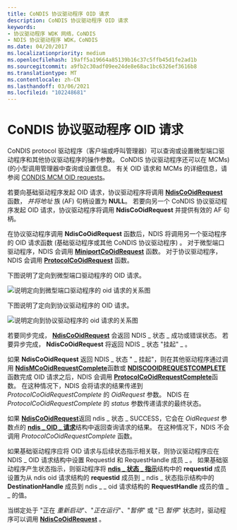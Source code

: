 ```yaml
---
title: CoNDIS 协议驱动程序 OID 请求
description: CoNDIS 协议驱动程序 OID 请求
keywords:
- 协议驱动程序 WDK 网络，CoNDIS
- NDIS 协议驱动程序 WDK，CoNDIS
ms.date: 04/20/2017
ms.localizationpriority: medium
ms.openlocfilehash: 19aff5a19664a85139b16c37c5ffb45d1fe2ad1b
ms.sourcegitcommit: a9fb2c30adf09ee24de8e68ac1bc6326ef3616b8
ms.translationtype: MT
ms.contentlocale: zh-CN
ms.lasthandoff: 03/06/2021
ms.locfileid: "102248681"
---
```

# <a name="condis-protocol-driver-oid-requests"></a>CoNDIS 协议驱动程序 OID 请求





CoNDIS protocol 驱动程序（客户端或呼叫管理器）可以查询或设置微型端口驱动程序和其他协议驱动程序的操作参数。 CoNDIS 协议驱动程序还可以在 MCMs)  (的小型调用管理器中查询或设置信息。 有关 OID 请求和 MCMs 的详细信息，请参阅 [CONDIS MCM OID requests](condis-mcm-oid-requests.md)。

若要向基础驱动程序发起 OID 请求，协议驱动程序将调用 [**NdisCoOidRequest**](/windows-hardware/drivers/ddi/ndis/nf-ndis-ndiscooidrequest) 函数， *并将地址* 族 (AF) 句柄设置为 **NULL**。 若要向另一个 CoNDIS 协议驱动程序发起 OID 请求，协议驱动程序将调用 **NdisCoOidRequest** 并提供有效的 AF 句柄。

在协议驱动程序调用 **NdisCoOidRequest** 函数后，NDIS 将调用另一个驱动程序的 OID 请求函数 (基础驱动程序或其他 CoNDIS 协议驱动程序) 。 对于微型端口驱动程序，NDIS 会调用 [**MiniportCoOidRequest**](/windows-hardware/drivers/ddi/ndis/nc-ndis-miniport_co_oid_request) 函数。 对于协议驱动程序，NDIS 会调用 [**ProtocolCoOidRequest**](/windows-hardware/drivers/ddi/ndis/nc-ndis-protocol_co_oid_request) 函数。

下图说明了定向到微型端口驱动程序的 OID 请求。

![说明定向到微型端口驱动程序的 oid 请求的关系图](images/protocolcorequest.png)

下图说明了定向到协议驱动程序的 OID 请求。

![说明定向到协议驱动程序的 oid 请求的关系图](images/clientcorequest.png)

若要同步完成， [**NdisCoOidRequest**](/windows-hardware/drivers/ddi/ndis/nf-ndis-ndiscooidrequest) 会返回 NDIS \_ 状态 \_ 成功或错误状态。 若要异步完成， **NdisCoOidRequest** 将返回 NDIS \_ 状态 "挂起" \_ 。

如果 **NdisCoOidRequest** 返回 NDIS \_ 状态 " \_ 挂起"，则在其他驱动程序通过调用 [**NdisMCoOidRequestComplete**](/windows-hardware/drivers/ddi/ndis/nf-ndis-ndismcooidrequestcomplete)函数或 [**NDISCOOIDREQUESTCOMPLETE**](/windows-hardware/drivers/ddi/ndis/nf-ndis-ndiscooidrequestcomplete)函数完成 OID 请求之后，NDIS 会调用 [**ProtocolCoOidRequestComplete**](/windows-hardware/drivers/ddi/ndis/nc-ndis-protocol_co_oid_request_complete)函数。 在这种情况下，NDIS 会将请求的结果传递到 *ProtocolCoOidRequestComplete* 的 *OidRequest* 参数。 NDIS 在 *ProtocolCoOidRequestComplete* 的 *status* 参数传递请求的最终状态。

如果 [**NdisCoOidRequest**](/windows-hardware/drivers/ddi/ndis/nf-ndis-ndiscooidrequest)返回 ndis \_ 状态 \_ SUCCESS，它会在 *OidRequest* 参数点的 [**ndis \_ OID \_ 请求**](/windows-hardware/drivers/ddi/oidrequest/ns-oidrequest-ndis_oid_request)结构中返回查询请求的结果。 在这种情况下，NDIS 不会调用 *ProtocolCoOidRequestComplete* 函数。

如果基础驱动程序应将 OID 请求与后续状态指示相关联，则协议驱动程序应在 NDIS  \_ OID 请求结构中设置 RequestId 和 RequestHandle 成员 \_ 。 如果基础驱动程序产生状态指示，则驱动程序将 [**ndis \_ 状态 \_ 指示**](/windows-hardware/drivers/ddi/ndis/ns-ndis-_ndis_status_indication)结构中的 **requestid** 成员设置为从 ndis oid 请求结构的 **requestid** 成员到 \_ ndis \_ 状态指示结构中的 **DestinationHandle** 成员到 ndis \_ \_ oid 请求结构的 **RequestHandle** 成员的值 \_ \_ 的值。

当绑定处于 "正在 *重新启动*"、"*正在运行*"、"*暂停*" 或 "已 *暂停*" 状态时，驱动程序可以调用 [**NdisCoOidRequest**](/windows-hardware/drivers/ddi/ndis/nf-ndis-ndiscooidrequest) 。

 

